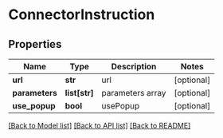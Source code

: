 # ConnectorInstruction

## Properties
Name | Type | Description | Notes
------------ | ------------- | ------------- | -------------
**url** | **str** | url | [optional] 
**parameters** | **list[str]** | parameters array | [optional] 
**use_popup** | **bool** | usePopup | [optional] 

[[Back to Model list]](../README.md#documentation-for-models) [[Back to API list]](../README.md#documentation-for-api-endpoints) [[Back to README]](../README.md)


